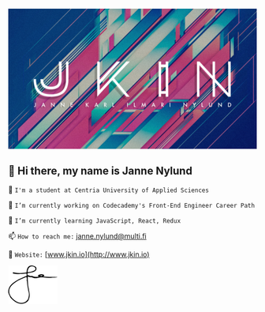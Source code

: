 ![WELCOME](https://github.com/janne-nylund/janne-nylund/blob/main/github.jpg "Janne Nylund")


👋 Hi there, my name is Janne Nylund
------
<!--
**janne-nylund/janne-nylund** is a ✨ _special_ ✨ repository because its `README.md` (this file) appears on your GitHub profile.

Here are some ideas to get you started:
-->
🏫  `I'm a student at Centria University of Applied Sciences`

🔨  `I’m currently working on Codecademy's Front-End Engineer Career Path`

🚀  `I’m currently learning JavaScript, React, Redux`

📫  `How to reach me:`  [janne.nylund@multi.fi](mailto:janne.nylund@multi.fi)

💾  `Website:`  [www.jkin.io](http://www.jkin.io) 

<img src="name.png" width="100" /> 
